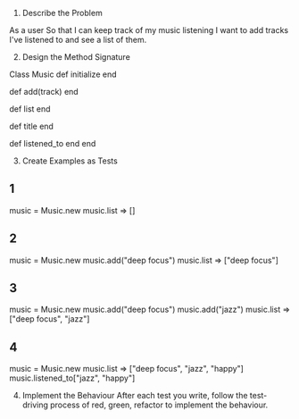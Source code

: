 1. Describe the Problem

As a user
So that I can keep track of my music listening
I want to add tracks I've listened to and see a list of them.

2. Design the Method Signature

Class Music
def initialize
end

def add(track)
end

def list
end

def title
end

def listened_to
end
end

3. Create Examples as Tests

## 1

music = Music.new
music.list => []

## 2

music = Music.new
music.add("deep focus")
music.list => ["deep focus"]

## 3

music = Music.new
music.add("deep focus")
music.add("jazz")
music.list => ["deep focus", "jazz"]

## 4

music = Music.new
music.list => ["deep focus", "jazz", "happy"]
music.listened_to["jazz", "happy"]

4. Implement the Behaviour
   After each test you write, follow the test-driving process of red, green, refactor to implement the behaviour.
